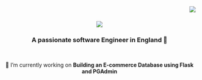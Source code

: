 <img align="right" src="https://visitor-badge.laobi.icu/badge?page_id=oluchinwade.oluchinwade" />

<h1 align="center">
    <img src="https://readme-typing-svg.herokuapp.com/?font=Righteous&size=35&center=true&vCenter=true&width=500&height=70&duration=4000&lines=Hi+There!+👋+😊;+I'm+Oluchukwu+Nwade!;" />
</h1>
<h3 align="center">A passionate software Engineer in England 🏴󠁧󠁢󠁥󠁮󠁧󠁿 </h3>

<br/>

<div align="center">
 
 🔭 I’m currently working on **Building an E-commerce Database using Flask and PGAdmin**
